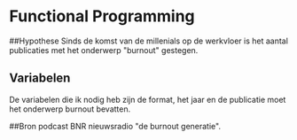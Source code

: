 # Functional Programming

##Hypothese
Sinds de komst van de millenials op de werkvloer is het aantal publicaties met het onderwerp "burnout" gestegen.

## Variabelen

De variabelen die ik nodig heb zijn de format, het jaar en de publicatie moet het onderwerp burnout bevatten.

##Bron
podcast BNR nieuwsradio "de burnout generatie".
